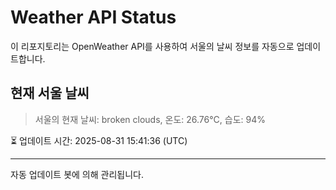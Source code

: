 
# Weather API Status

이 리포지토리는 OpenWeather API를 사용하여 서울의 날씨 정보를 자동으로 업데이트합니다.

## 현재 서울 날씨
> 서울의 현재 날씨: broken clouds, 온도: 26.76°C, 습도: 94%

⏳ 업데이트 시간: 2025-08-31 15:41:36 (UTC)

---
자동 업데이트 봇에 의해 관리됩니다.
